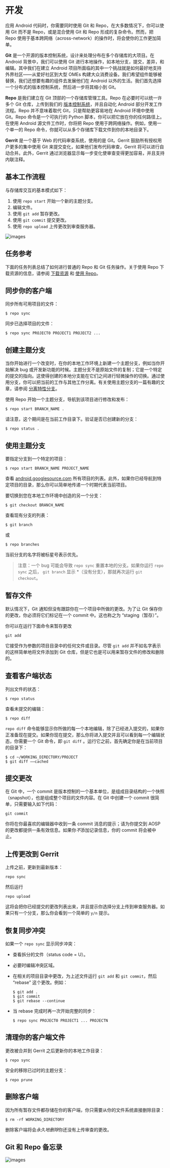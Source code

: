 # 开发

应用 Android 代码时，你需要同时使用 Git 和 Repo，在大多数情况下，你可以使用 Git 而不是 Repo，或是混合使用 Git 和 Repo 形成的复杂命令。然而，把 Repo 使用于基本跨网络（across-network）的操作时，将会使你的工作更加简单。  

**Git** 是一个开源的版本控制系统，设计来处理分布在多个存储库的大项目。在 Android 背景中，我们可以使用 Git 进行本地操作，如本地分支，提交，差异，和编辑。其中我们在建立 Android 项目所面临的其中一个挑战就是如何最好地支持外界社区——从爱好社区到大型 OMEs 构建大众消费设备。我们希望组件能够被替换，我们还想要有趣的组件去发展他们在 Android 以外的生活。我们首先选择一个分布式的版本控制系统，然后进一步将其缩小到 Git。

**Repo** 是我们建立在 Git 顶部的一个存储库管理工具。Repo 在必要时可以统一许多个 Git 仓库，上传到我们的 [版本控制系统](https://android-review.googlesource.com/#/q/status:open)，并且自动化 Android 部分开发工作流程。Repo 并不意味着取代 Git，只是帮助更容易地在 Android 环境中使用 Git。Repo 命令是一个可执行的 Python 脚本，你可以把它放在你的任何路径上。在使用 Android 源文件工作时，你将把 Repo 使用于跨网络操作。例如，使用一个单一的 Repo 命令，你就可以从多个存储库下载文件到你的本地目录下。

**Gerrit** 是一个基于 Web 的代码审查系统，使用的是 Git。Gerrit 鼓励所有授权用户更多的集中使用 Git 来提交变化，如果他们发布代码审查，Gerrit 将可以进行自动合并。此外，Gerrit 通过浏览器显示每一步变化使审查变得更加容易，并且支持内联注释。

## 基本工作流程

与存储库交互的基本模式如下：

1. 使用 `repo start` 开始一个新的主题分支。
2. 编辑文件。
3. 使用 `git add` 暂存更改。
4. 使用 `git commit` 提交更改。
5. 使用 `repo upload` 上传更改到审查服务器。 

![images](images/developing1.png)  

## 任务参考

下面的任务列表总结了如何进行普通的 Repo 和 Git 任务操作。关于使用 Repo 下载资源的信息，请参阅 [下载资源](download-source.md) 和 [使用 Repo](using-repo.md)。

## 同步你的客户端

同步所有可用项目的文件：  

    $ repo sync
 

同步已选择项目的文件：  

    $ repo sync PROJECT0 PROJECT1 PROJECT2 ...
 

## 创建主题分支

当你开始进行一个改变时，在你的本地工作环境上新建一个主题分支，例如当你开始解决 bug 或开发新功能的时候。主题分支不是原始文件的复制；它是一个特定的提交的指向。这使得创建的本地分支能在它们之间进行轻微操作的切换。通过使用分支，你可以把当前的工作与其他工作分离。有关使用主题分支的一篇有趣的文章，请参阅 [分离特性分支](https://www.kernel.org/pub/software/scm/git/docs/howto/separating-topic-branches.txt)。  

使用 Repo 开始一个主题分支，导航到该项目进行修改和发布：  

    $ repo start BRANCH_NAME .  

请注意，这个期间是在当前工作目录下。验证是否已创建新的分支：  

    $ repo status .
  

## 使用主题分支

要指定分支到一个特定的项目：  

    $ repo start BRANCH_NAME PROJECT_NAME

查看 [android.googlesource.com](https://android.googlesource.com/) 所有项目的列表。此外，如果你已经导航到特定项目的目录，那么你可以简单地传递一个时期代表当前项目。  

要切换到您在本地工作环境中创造的另一个分支：  

    $ git checkout BRANCH_NAME

查看现有分支的列表：  

    $ git branch

或  

    $ repo branches

当前分支的名字将被标星号表示优先。

>注意：一个 bug 可能会导致 `repo sync` 重置本地的分支。如果你运行 `repo sync` 之后， `git branch` 显示 *（没有分支），那就再次运行 `git checkout`。

## 暂存文件

默认情况下，Git 通知但没有跟踪你在一个项目中所做的更改。为了让 Git 保存你的更改，你必须将它们标记在一个 commit 中。这也称之为 “staging（暂存）”。  

你可以在运行下面命令来暂存更改

    git add

它接受作为参数的项目目录中的任何文件或目录。尽管 `git add` 并不如名字表示的这样简单地将文件添加到 Git 仓库，但是它也是可以用来暂存文件的修改和删除的。  

## 查看客户端状态

列出文件的状态：  

    $ repo status

查看未提交的编辑：  

    $ repo diff  

 `repo diff` 命令能够显示你所做的每一个本地编辑，除了已经进入提交的，如果你正准备现在提交。如果你现在提交，那么你将进入提交并且可以看到每一个编辑状态，你需要一个 Git 命令，即 `git diff` 。运行它之前，首先确定你是在当前项目的目录下：  

    $ cd ~/WORKING_DIRECTORY/PROJECT  
    $ git diff ——cached

## 提交更改

在 Git 中，一个 commit 是版本控制的一个基本单位，是组成目录结构的一个快照（snapshot），也是组成整个项目的文件内容。在 Git 中创建一个 commit 很简单，只需要输入如下代码：  

    git commit

你将在你最喜欢的编辑器中收到一条 commit 消息的提示；请为你提交到 AOSP 的更改都提供一条有效信息。如果你*不*添加记录信息，你的 commit 将会被中止。

## 上传更改到 Gerrit 

上传之前，更新到最新版本：

    repo sync  

然后运行

    repo upload

这将会把你已经提交的更改列表出来，并且提示你选择分支上传到审查服务器。如果只有一个分支，那么你会看到一个简单的 `y/n` 提示。

## 恢复同步冲突

如果一个 `repo sync` 显示同步冲突：

-  查看拆分的文件（status code = U）。
-  必要时编辑冲突区域。
-  在相关的项目目录中更改，为上述文件运行 `git add` 和 `git commit`，然后 “rebase” 这个更改。例如：
       
    ```
    $ git add .        
    $ git commit   
    $ git rebase --continue  
    ```   
    
- 当 rebase 完成时再一次开始完整的同步：
   
    ```  
    $ repo sync PROJECT0 PROJECT1 ... PROJECTN
    ```

## 清理你的客户端文件

更改被合并到 Gerrit 之后更新你的本地工作目录：

    $ repo sync

安全的移除已过时的主题分支：

    $ repo prune

## 删除客户端

因为所有暂存文件都存储在你的客户端，你只需要从你的文件系统直接删除目录：

    $ rm -rf WORKING_DIRECTORY

删除客户端将会*永久地删除*你还没有上传审查的更改。

## Git 和 Repo 备忘录

![images](images/developing2.png)





